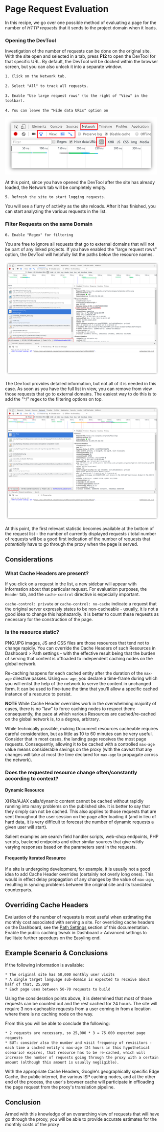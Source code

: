 # Page Request Evaluation 

In this recipe, we go over one possible method of evaluating a page for the number of *HTTP requests* that it sends to the project domain when it loads.

### Opening the DevTool

Investigation of the number of requests can be done on the original site. With the site open and selected in a tab, press **F12** to open the DevTool for that specific URL. By default, the DevTool will be docked within the browser screen, but you can also unlock it into a separate window.

    1. Click on the Network tab.

    2. Select "All" to track all requests.

    3. Enable "Use large request rows" (to the right of "View" in the toolbar).

    4. You can leave the "Hide data URLs" option on

![Chrome DevTool Settings](/img/misc/devtool/settings.png)

At this point, since you have opened the DevTool after the site has already loaded, the Network tab will be completely empty.

    5. Refresh the site to start logging requests.

You will see a flurry of activity as the site reloads. After it has finished, you can start analyzing the various requests in the list.

### Filter Requests on the same Domain

    6. Enable "Regex" for filtering

You are free to ignore all requests that go to external domains that will not be part of any linked projects. If you have enabled the "large request rows" option, the DevTool will helpfully list the paths below the resource names.

![Request Locations](/img/misc/devtool/request-list.png)

The DevTool provides detailed information, but not all of it is needed in this case. As soon as you have the full list in view, you can remove from view those requests that go to external domains. The easiest way to do this is to add the "^/" regex to the filtering options on top.

![Domain Filter](/img/misc/devtool/filter-for-domain.png)

At this point, the first relevant statistic becomes available at the bottom of the request list - the number of currently displayed requests / total number of requests will be a good first indication of the number of requests that *potentially* have to go through the proxy when the page is served.

## Considerations

### What Cache Headers are present?

If you click on a request in the list, a new sidebar will appear with information about that particular request. For evaluation purposes, the `Header` tab, and the `cache-control` directive is especially important.

`cache-control: private` or `cache-control: no-cache` indicate a request that the original server expressly states to be non-cacheable - usually, it is not a good idea to change this haphazardly. It is better to count these requests as necessary for the construction of the page.

### Is the resource static?

PNG/JPG images, JS and CSS files are those resources that tend not to change rapidly. You can override the Cache Headers of such Resources in Dashboard > Path settings  - with the effective result being that the burden of serving that content is offloaded to independent caching nodes on the global network.

Re-caching happens for each cached entity after the duration of the `max-age` directive passes. Using `max-age`, you declare a time-frame during which you will enlist the help of the network to serve the content in unchanged form. It can be used to fine-tune the time that you'll allow a specific cached instance of a resource to persist.

**NOTE** While Cache Header overrides work in the overwhelming majority of cases, there is no "law" to force caching nodes to respect them: consequently, the pace at which various Resources are cached/re-cached on the global network is, to a degree, arbitrary.

While technically possible, making Document resources cacheable requires careful consideration, but as little as 10 to 60 minutes can be very useful. Consider that in most cases, the landing page receives the most page requests. Consequently, allowing it to be cached with a controlled  `max-age` value means considerable savings on the proxy (with the caveat that any changes will take at most the time declared for `max-age` to propagate across the network).

### Does the requested resource change often/constantly according to context?

#### Dynamic Resource

XHRs/AJAX calls/dynamic content cannot be cached without rapidly running into many problems on the published site. It is better to say that they simply can not be cached. This also applies to those requests that are sent throughout the user session on the page after loading it (and in lieu of hard data, it is very difficult to forecast the number of dynamic requests a given user will start).

Salient examples are search field handler scripts, web-shop endpoints, PHP scripts, backend endpoints and other similar sources that give wildly varying responses based on the parameters sent in the requests.

#### Frequently Iterated Resource

If a site is undergoing development, for example, it is usually not a good idea to add Cache Header overrides (certainly not overly long ones). This  would in effect delay propagation of any changes by the value of `max-age`, resulting in syncing problems between the original site and its translated counterparts.

## Overriding Cache Headers

Evaluation of the number of requests is most useful when estimating the monthly cost associated with serving a site. For overriding cache headers on the Dashboard, see the [Path Settings](/dashboard/menu/dashboard/pathsettings.html) section of this documentation. Enable the public caching tweak in Dashboard > Advanced settings to facilitate further speedups on the Easyling end.

## Example Scenario & Conclusions

If the following information is available:

    * The original site has 50,000 monthly user visits
    * A single target language sub-domain is expected to receive about half of that, 25,000
    * Each page uses between 50-70 requests to build

Using the consideration points above, it is determined that most of those requests can be counted out and the rest cached for 24 hours. The site will require 3 non-cacheable requests from a user coming in from a location where there is no caching node on the way. 

From this you will be able to conclude the following:

    * 2 requests are necessary, so 25,000 * 3 = 75.000 expected page requests
    * BUT: consider also the number and visit frequency of revisitors - each time a cached entity's max-age (24 hours in this hypothetical scenario) expires, that resource has to be re-cached, which will increase the number of requests going through the proxy with a certain amount (although this amount is usually negligible).
    
With the appropriate Cache Headers, Google's geographically specific Edge Cache, the public internet, the various ISP caching nodes, and at the other end of the process, the user's browser cache will participate in offloading the page request from the proxy's translation pipeline.

## Conclusion

Armed with this knowledge of an overarching view of requests that will have go through the proxy, you will be able to provide accurate estimates for the monthly costs of the proxy
